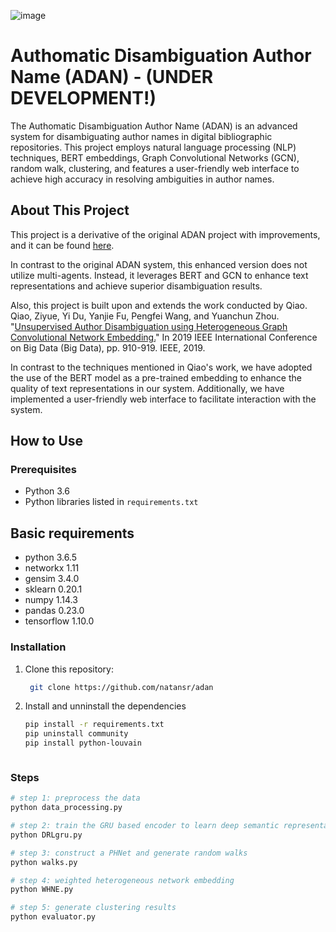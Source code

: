

![image](https://github.com/natansr/adan/assets/4833993/0052d05c-f533-4cfd-9c13-eb8782e6cb56)


# Authomatic Disambiguation Author Name (ADAN) - (UNDER DEVELOPMENT!)

The Authomatic Disambiguation Author Name (ADAN) is an advanced system for disambiguating author names in digital bibliographic repositories. This project employs natural language processing (NLP) techniques, BERT embeddings, Graph Convolutional Networks (GCN), random walk, clustering, and features a user-friendly web interface to achieve high accuracy in resolving ambiguities in author names.

## About This Project


This project is a derivative of the original ADAN project with improvements, and it can be found [here](https://gitlab.com/InfoKnow/SocialNetwork/sci_clan/adan).

In contrast to the original ADAN system, this enhanced version does not utilize multi-agents. Instead, it leverages BERT and GCN to enhance text representations and achieve superior disambiguation results.


Also, this project is built upon and extends the work conducted by Qiao. Qiao, Ziyue, Yi Du, Yanjie Fu, Pengfei Wang, and Yuanchun Zhou. "[Unsupervised Author Disambiguation using Heterogeneous Graph Convolutional Network Embedding.](https://ieeexplore.ieee.org/abstract/document/9005458)" In 2019 IEEE International Conference on Big Data (Big Data), pp. 910-919. IEEE, 2019.

In contrast to the techniques mentioned in Qiao's work, we have adopted the use of the BERT model as a pre-trained embedding to enhance the quality of text representations in our system. Additionally, we have implemented a user-friendly web interface to facilitate interaction with the system.

## How to Use

### Prerequisites

- Python 3.6
- Python libraries listed in `requirements.txt`

## Basic requirements

* python 3.6.5
* networkx 1.11
* gensim 3.4.0
* sklearn 0.20.1
* numpy 1.14.3
* pandas 0.23.0
* tensorflow 1.10.0


### Installation

1. Clone this repository:

   ```bash
    git clone https://github.com/natansr/adan

2. Install and unninstall the dependencies

    ```bash
    pip install -r requirements.txt
    pip uninstall community
    pip install python-louvain



### Steps


```bash
# step 1: preprocess the data
python data_processing.py

# step 2: train the GRU based encoder to learn deep semantic representations
python DRLgru.py 

# step 3: construct a PHNet and generate random walks
python walks.py

# step 4: weighted heterogeneous network embedding
python WHNE.py

# step 5: generate clustering results
python evaluator.py
```
